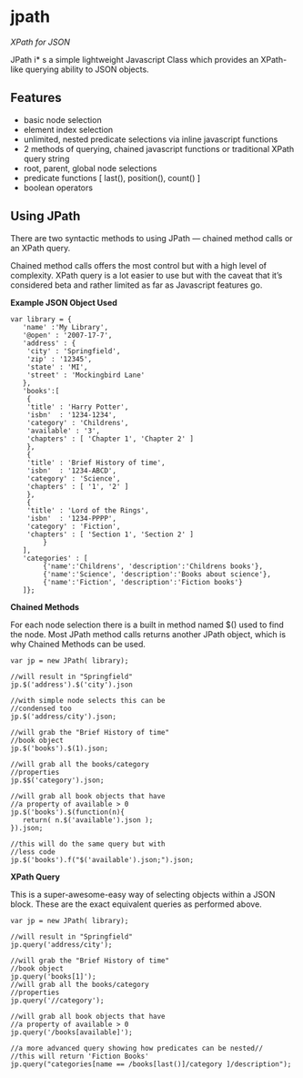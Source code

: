# jpath

_XPath for JSON_

JPath i* s a simple lightweight Javascript Class which provides an XPath-like querying ability to JSON objects.

## Features

* basic node selection
* element index selection
* unlimited, nested predicate selections via inline javascript functions
* 2 methods of querying, chained javascript functions or traditional XPath query string
* root, parent, global node selections
* predicate functions [ last(), position(), count() ]
* boolean operators

## Using JPath

There are two syntactic methods to using JPath — chained method calls or an XPath query.

Chained method calls offers the most control but with a high level of complexity. XPath query is a lot easier 
to use but with the caveat that it’s considered beta and rather limited as far as Javascript features go.

__Example JSON Object Used__

    var library = {
       'name' :'My Library',
       '@open' : '2007-17-7',
       'address' : {
    	'city' : 'Springfield',
    	'zip' : '12345',
    	'state' : 'MI',
    	'street' : 'Mockingbird Lane'
       },
       'books':[
    	{
    	'title' : 'Harry Potter',
    	'isbn'  : '1234-1234',
    	'category' : 'Childrens',
    	'available' : '3',
    	'chapters' : [ 'Chapter 1', 'Chapter 2' ]
    	},
    	{
    	'title' : 'Brief History of time',
    	'isbn'  : '1234-ABCD',
    	'category' : 'Science',
    	'chapters' : [ '1', '2' ]
    	},
    	{
    	'title' : 'Lord of the Rings',
    	'isbn'  : '1234-PPPP',
    	'category' : 'Fiction',
    	'chapters' : [ 'Section 1', 'Section 2' ]
            }
       ],
       'categories' : [
            {'name':'Childrens', 'description':'Childrens books'},
            {'name':'Science', 'description':'Books about science'},
            {'name':'Fiction', 'description':'Fiction books'}
       ]};

__Chained Methods__

For each node selection there is a built in method named $() used to find the node. Most JPath method calls 
returns another JPath object, which is why Chained Methods can be used.

    var jp = new JPath( library);
    
    //will result in "Springfield"
    jp.$('address').$('city').json
    
    //with simple node selects this can be
    //condensed too
    jp.$('address/city').json;
    
    //will grab the "Brief History of time"
    //book object
    jp.$('books').$(1).json;
    
    //will grab all the books/category
    //properties
    jp.$$('category').json;
    
    //will grab all book objects that have
    //a property of available > 0
    jp.$('books').$(function(n){
       return( n.$('available').json );
    }).json;
    
    //this will do the same query but with
    //less code
    jp.$('books').f("$('available').json;").json;

__XPath Query__

This is a super-awesome-easy way of selecting objects within a JSON block. These are the exact
equivalent queries as performed above.

    var jp = new JPath( library);
    
    //will result in "Springfield"
    jp.query('address/city');
    
    //will grab the "Brief History of time"
    //book object
    jp.query('books[1]');
    //will grab all the books/category
    //properties
    jp.query('//category');
    
    //will grab all book objects that have
    //a property of available > 0
    jp.query('/books[available]');
    
    //a more advanced query showing how predicates can be nested//
    //this will return 'Fiction Books'
    jp.query("categories[name == /books[last()]/category ]/description");
  
